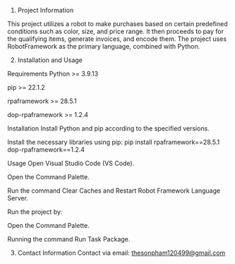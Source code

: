 1. Project Information

This project utilizes a robot to make purchases based on certain predefined conditions such as color, size, and price range. It then proceeds to pay for the qualifying items, generate invoices, and encode them. The project uses RobotFramework as the primary language, combined with Python.

2. Installation and Usage

Requirements
Python >= 3.9.13

pip >= 22.1.2

rpaframework >= 28.5.1

dop-rpaframework >= 1.2.4

Installation
Install Python and pip according to the specified versions.

Install the necessary libraries using pip: pip install rpaframework==28.5.1 dop-rpaframework==1.2.4

Usage
Open Visual Studio Code (VS Code).

Open the Command Palette.

Run the command Clear Caches and Restart Robot Framework Language Server.

Run the project by:

Open the Command Palette.

Running the command Run Task Package.

3. Contact Information
Contact via email: thesonpham120499@gmail.com


